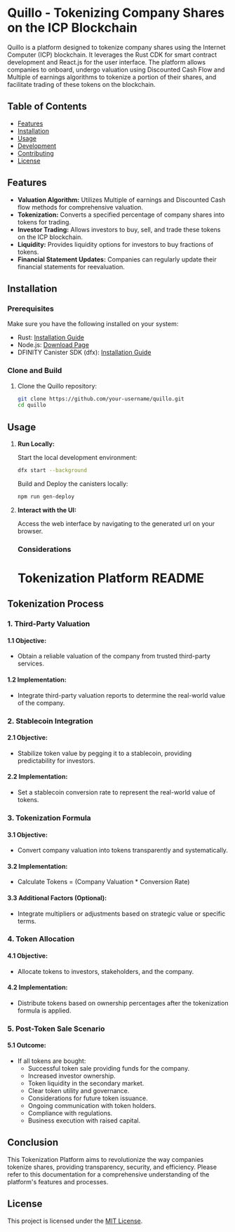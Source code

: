 # Quillo - Tokenizing Company Shares on the ICP Blockchain

Quillo is a platform designed to tokenize company shares using the Internet Computer (ICP) blockchain. It leverages the Rust CDK for smart contract development and React.js for the user interface. The platform allows companies to onboard, undergo valuation using Discounted Cash Flow and Multiple of earnings algorithms to tokenize a portion of their shares, and facilitate trading of these tokens on the blockchain.

## Table of Contents

- [Features](#features)
- [Installation](#installation)
- [Usage](#usage)
- [Development](#development)
- [Contributing](#contributing)
- [License](#license)

## Features

- **Valuation Algorithm:** Utilizes Multiple of earnings and Discounted Cash flow methods for comprehensive valuation.
- **Tokenization:** Converts a specified percentage of company shares into tokens for trading.
- **Investor Trading:** Allows investors to buy, sell, and trade these tokens on the ICP blockchain.
- **Liquidity:** Provides liquidity options for investors to buy fractions of tokens.
- **Financial Statement Updates:** Companies can regularly update their financial statements for reevaluation.

## Installation

### Prerequisites

Make sure you have the following installed on your system:

- Rust: [Installation Guide](https://www.rust-lang.org/learn/get-started)
- Node.js: [Download Page](https://nodejs.org/)
- DFINITY Canister SDK (dfx): [Installation Guide](https://sdk.dfinity.org/docs/quickstart/quickstart.html)

### Clone and Build

1. Clone the Quillo repository:

   ```bash
   git clone https://github.com/your-username/quillo.git
   cd quillo
   ```

## Usage

1. **Run Locally:**

   Start the local development environment:

   ```bash
   dfx start --background
   ```

   Build and Deploy the canisters locally:

   ```bash
   npm run gen-deploy
   ```

2. **Interact with the UI:**

   Access the web interface by navigating to the generated url on your browser.


   ### Considerations
   # Tokenization Platform README

## Tokenization Process

### 1. Third-Party Valuation

#### 1.1 Objective:
- Obtain a reliable valuation of the company from trusted third-party services.

#### 1.2 Implementation:
- Integrate third-party valuation reports to determine the real-world value of the company.

### 2. Stablecoin Integration

#### 2.1 Objective:
- Stabilize token value by pegging it to a stablecoin, providing predictability for investors.

#### 2.2 Implementation:
- Set a stablecoin conversion rate to represent the real-world value of tokens.

### 3. Tokenization Formula

#### 3.1 Objective:
- Convert company valuation into tokens transparently and systematically.

#### 3.2 Implementation:
- Calculate Tokens = (Company Valuation * Conversion Rate)

#### 3.3 Additional Factors (Optional):
- Integrate multipliers or adjustments based on strategic value or specific terms.

### 4. Token Allocation

#### 4.1 Objective:
- Allocate tokens to investors, stakeholders, and the company.

#### 4.2 Implementation:
- Distribute tokens based on ownership percentages after the tokenization formula is applied.

### 5. Post-Token Sale Scenario

#### 5.1 Outcome:
- If all tokens are bought:
  - Successful token sale providing funds for the company.
  - Increased investor ownership.
  - Token liquidity in the secondary market.
  - Clear token utility and governance.
  - Considerations for future token issuance.
  - Ongoing communication with token holders.
  - Compliance with regulations.
  - Business execution with raised capital.

## Conclusion

This Tokenization Platform aims to revolutionize the way companies tokenize shares, providing transparency, security, and efficiency. Please refer to this documentation for a comprehensive understanding of the platform's features and processes.


## License

This project is licensed under the [MIT License](LICENSE).
